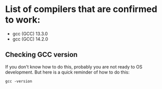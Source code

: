 # List of compilers that are confirmed to work:

- gcc (GCC) 13.3.0
- gcc (GCC) 14.2.0

## Checking GCC version

If you don't know how to do this, probably you are not ready to OS development. But here is a quick reminder of how to do this:

`gcc -version`
